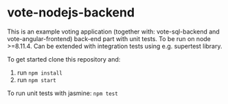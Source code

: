 # vote-nodejs-backend

This is an example voting application (together with: vote-sql-backend and vote-angular-frontend) back-end part with unit tests. To be run on node >=8.11.4. Can be extended with integration tests using e.g. supertest library.

To get started clone this repository and:
1. run `npm install`
2. run `npm start`

To run unit tests with jasmine:
`npm test`
